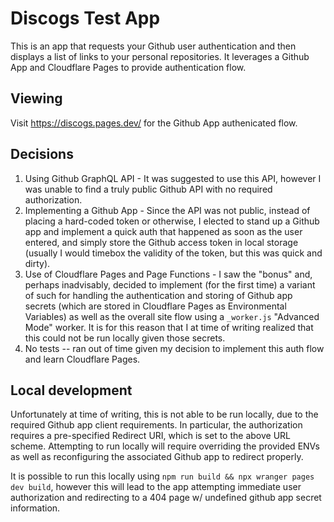 # Discogs Test App
This is an app that requests your Github user authentication and then displays a list of links to your personal repositories. It leverages a Github App and Cloudflare Pages to provide authentication flow.

## Viewing
Visit https://discogs.pages.dev/ for the Github App authenicated flow.

## Decisions
1. Using Github GraphQL API - It was suggested to use this API, however I was unable to find a truly public Github API with no required authorization.
2. Implementing a Github App - Since the API was not public, instead of placing a hard-coded token or otherwise, I elected to stand up a Github app and implement a quick auth that happened as soon as the user entered, and simply store the Github access token in local storage (usually I would timebox the validity of the token, but this was quick and dirty).
3. Use of Cloudflare Pages and Page Functions - I saw the "bonus" and, perhaps inadvisably, decided to implement (for the first time) a variant of such for handling the authentication and storing of Github app secrets (which are stored in Cloudflare Pages as Environmental Variables) as well as the overall site flow using a `_worker.js` "Advanced Mode" worker. It is for this reason that I at time of writing realized that this could not be run locally given those secrets.
4. No tests -- ran out of time given my decision to implement this auth flow and learn Cloudflare Pages.

## Local development
Unfortunately at time of writing, this is not able to be run locally, due to the required Github app client requirements. In particular, the authorization requires a pre-specified Redirect URI, which is set to the above URL scheme. Attempting to run locally will require overriding the provided ENVs as well as reconfiguring the associated Github app to redirect properly.

It is possible to run this locally using `npm run build && npx wranger pages dev build`, however this will lead to the app attempting immediate user authorization and redirecting to a 404 page w/ undefined github app secret information.